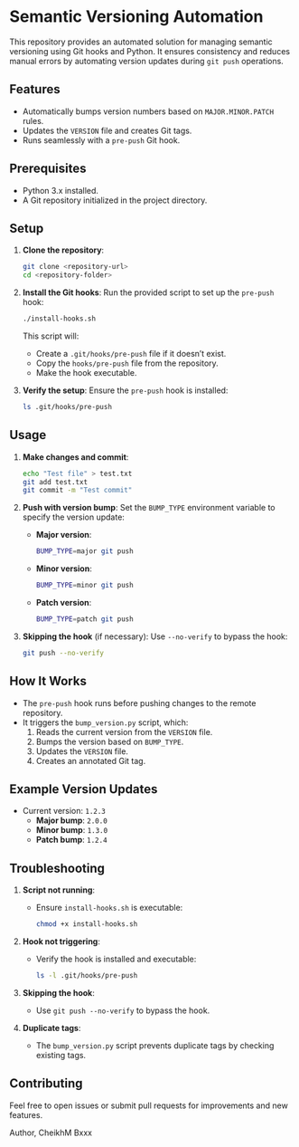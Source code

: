 # Semantic Versioning Automation

This repository provides an automated solution for managing semantic versioning using Git hooks and Python. It ensures consistency and reduces manual errors by automating version updates during `git push` operations.

## Features
- Automatically bumps version numbers based on `MAJOR.MINOR.PATCH` rules.
- Updates the `VERSION` file and creates Git tags.
- Runs seamlessly with a `pre-push` Git hook.

## Prerequisites
- Python 3.x installed.
- A Git repository initialized in the project directory.

## Setup
1. **Clone the repository**:
   ```bash
   git clone <repository-url>
   cd <repository-folder>
   ```

2. **Install the Git hooks**:
   Run the provided script to set up the `pre-push` hook:
   ```bash
   ./install-hooks.sh
   ```
   This script will:
   - Create a `.git/hooks/pre-push` file if it doesn’t exist.
   - Copy the `hooks/pre-push` file from the repository.
   - Make the hook executable.

3. **Verify the setup**:
   Ensure the `pre-push` hook is installed:
   ```bash
   ls .git/hooks/pre-push
   ```

## Usage
1. **Make changes and commit**:
   ```bash
   echo "Test file" > test.txt
   git add test.txt
   git commit -m "Test commit"
   ```

2. **Push with version bump**:
   Set the `BUMP_TYPE` environment variable to specify the version update:
   - **Major version**:
     ```bash
     BUMP_TYPE=major git push
     ```
   - **Minor version**:
     ```bash
     BUMP_TYPE=minor git push
     ```
   - **Patch version**:
     ```bash
     BUMP_TYPE=patch git push
     ```

3. **Skipping the hook** (if necessary):
   Use `--no-verify` to bypass the hook:
   ```bash
   git push --no-verify
   ```

## How It Works
- The `pre-push` hook runs before pushing changes to the remote repository.
- It triggers the `bump_version.py` script, which:
  1. Reads the current version from the `VERSION` file.
  2. Bumps the version based on `BUMP_TYPE`.
  3. Updates the `VERSION` file.
  4. Creates an annotated Git tag.

## Example Version Updates
- Current version: `1.2.3`
  - **Major bump**: `2.0.0`
  - **Minor bump**: `1.3.0`
  - **Patch bump**: `1.2.4`

## Troubleshooting
1. **Script not running**:
   - Ensure `install-hooks.sh` is executable:
     ```bash
     chmod +x install-hooks.sh
     ```

2. **Hook not triggering**:
   - Verify the hook is installed and executable:
     ```bash
     ls -l .git/hooks/pre-push
     ```

3. **Skipping the hook**:
   - Use `git push --no-verify` to bypass the hook.

4. **Duplicate tags**:
   - The `bump_version.py` script prevents duplicate tags by checking existing tags.

## Contributing
Feel free to open issues or submit pull requests for improvements and new features.

Author, CheikhM Bxxx

